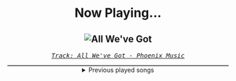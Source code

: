 <div align="center"> 
<h1>Now Playing...</h1>

![All We've Got](https://i.scdn.co/image/ab67616d00001e02a4f52eb7cf144a1b80255bdb)
--
_<samp><a href="https://open.spotify.com/track/4QtojbsAuFxbgR4QSAuLfw">Track: All We've Got - Phoenix Music</a></samp>_

<div style="border: 1px #4B5054 solid"></div>
<details>
  <summary>
    Previous played songs
  </summary>
  <table>
    <thead>
      <tr>
        <th>
          Artist
        </th>
        <th>
          Song
        </th>
        <th>
          Link
        </th>
      </tr>
    </thead>
    <tbody>
      <tr><td>Phoenix Music</td><td>All We've Got</td><td><a href="https://open.spotify.com/track/4QtojbsAuFxbgR4QSAuLfw">https://open.spotify.com/track/4QtojbsAuFxbgR4QSAuLfw</a></td></tr><tr><td>Rok Nardin</td><td>Where Is Your God Now</td><td><a href="https://open.spotify.com/track/3ovtITup4WcZtgDjW7nWZR">https://open.spotify.com/track/3ovtITup4WcZtgDjW7nWZR</a></td></tr><tr><td>Phoenix Music</td><td>We Are Skyguards</td><td><a href="https://open.spotify.com/track/56ufo0eRN53vyUTsfpBao8">https://open.spotify.com/track/56ufo0eRN53vyUTsfpBao8</a></td></tr><tr><td>Rok Nardin</td><td>The Devil</td><td><a href="https://open.spotify.com/track/7GLGi9WLYbvnxA6fjZUsOy">https://open.spotify.com/track/7GLGi9WLYbvnxA6fjZUsOy</a></td></tr><tr><td>From Fall to Spring</td><td>BR4INFCK</td><td><a href="https://open.spotify.com/track/7mizCvYsKdmO3JZzTytoZQ">https://open.spotify.com/track/7mizCvYsKdmO3JZzTytoZQ</a></td></tr><tr><td>Yellow Claw</td><td>DJ Turn It Up</td><td><a href="https://open.spotify.com/track/1ivuWgxFQb2xzxVNSlB1hF">https://open.spotify.com/track/1ivuWgxFQb2xzxVNSlB1hF</a></td></tr><tr><td>Electric Callboy</td><td>Spaceman (feat. FiNCH)</td><td><a href="https://open.spotify.com/track/6OXlb1FnbySxMPPhbwiXic">https://open.spotify.com/track/6OXlb1FnbySxMPPhbwiXic</a></td></tr><tr><td>Jonathan Young</td><td>Valhalla Calling</td><td><a href="https://open.spotify.com/track/6cIVpPzI7Z3wYnh9VTv6pG">https://open.spotify.com/track/6cIVpPzI7Z3wYnh9VTv6pG</a></td></tr><tr><td>Breaking Benjamin</td><td>Blood</td><td><a href="https://open.spotify.com/track/7gQ7DfSSc3b8e4cHtFnDxu">https://open.spotify.com/track/7gQ7DfSSc3b8e4cHtFnDxu</a></td></tr><tr><td>Motionless In White</td><td>Burned At Both Ends II</td><td><a href="https://open.spotify.com/track/0iSTQWpqF9kYgeck7GelOR">https://open.spotify.com/track/0iSTQWpqF9kYgeck7GelOR</a></td></tr><tr><td>VideoGameRapBattles</td><td>Pokemon Trainer Cypher</td><td><a href="https://open.spotify.com/track/5iPpuKgHXh2oAX1s4A3JiZ">https://open.spotify.com/track/5iPpuKgHXh2oAX1s4A3JiZ</a></td></tr><tr><td>Fabvl</td><td>On My Own</td><td><a href="https://open.spotify.com/track/6cnaaAlhSXK7fOWLMSVjIc">https://open.spotify.com/track/6cnaaAlhSXK7fOWLMSVjIc</a></td></tr><tr><td>Essenger</td><td>Divine Virus</td><td><a href="https://open.spotify.com/track/5iTda1icTNQH81m8nASF8t">https://open.spotify.com/track/5iTda1icTNQH81m8nASF8t</a></td></tr><tr><td>Subwoolfer</td><td>Give That Wolf A Banana</td><td><a href="https://open.spotify.com/track/50Cf2eYv8zT3v2HAkwhIiL">https://open.spotify.com/track/50Cf2eYv8zT3v2HAkwhIiL</a></td></tr><tr><td>Jérémie Makiese</td><td>Miss You</td><td><a href="https://open.spotify.com/track/4VgSGm7CroAlCCt9GKQ75Z">https://open.spotify.com/track/4VgSGm7CroAlCCt9GKQ75Z</a></td></tr><tr><td>Dreamcatcher</td><td>MAISON</td><td><a href="https://open.spotify.com/track/1fdlTXD7obDyqOpx96BEL9">https://open.spotify.com/track/1fdlTXD7obDyqOpx96BEL9</a></td></tr><tr><td>The Algorithm</td><td>Protocols</td><td><a href="https://open.spotify.com/track/6jh2n5f9maoVsuGa8bl7h1">https://open.spotify.com/track/6jh2n5f9maoVsuGa8bl7h1</a></td></tr><tr><td>Essenger</td><td>Tenebrous</td><td><a href="https://open.spotify.com/track/2gM0FjosryXSO7ICCk54ID">https://open.spotify.com/track/2gM0FjosryXSO7ICCk54ID</a></td></tr><tr><td>Rihanna</td><td>Don't Stop The Music</td><td><a href="https://open.spotify.com/track/0ByMNEPAPpOR5H69DVrTNy">https://open.spotify.com/track/0ByMNEPAPpOR5H69DVrTNy</a></td></tr><tr><td>VideoGameRapBattles</td><td>Pokemon Professor Cypher</td><td><a href="https://open.spotify.com/track/1rnCqajeCvN98xgWDvxu2x">https://open.spotify.com/track/1rnCqajeCvN98xgWDvxu2x</a></td></tr>
    </tbody>
  </table>
</details>

</div>
